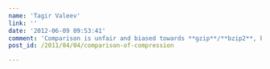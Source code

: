```yaml
---
name: 'Tagir Valeev'
link: ''
date: '2012-06-09 09:53:41'
comment: 'Comparison is unfair and biased towards **gzip**/**bzip2**, because you first used tar (practically to join all files into single big file). Other archivers compress each file independently, so they cannot gain an advantage of similarities between files (but they allow you to unpack any file or remove/replace files without repacking the whole archive). If you use tar as the first step for all other archivers as well, results will be much more fair. Rar has a special option `-s` (solid archive) which allows you to use inter-file compression. From your tests it seems that similarities between files can affect the result pretty much (especially for `/var/log` content and source code).'
post_id: /2011/04/04/comparison-of-compression

---
```



